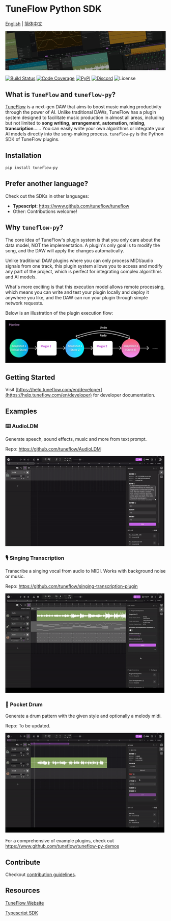 # TuneFlow Python SDK

[English](./README.md) | [简体中文](./README.zh.md)

![TuneFlow Screenshots](docs/images/tuneflow_wall_thin.jpg)

[![Build Status](https://dev.azure.com/zeostudio/tuneflow-public/_apis/build/status/tuneflow.tuneflow-py?branchName=main)](https://dev.azure.com/zeostudio/tuneflow-public/_build/latest?definitionId=32&branchName=main)
[![Code Coverage](https://img.shields.io/azure-devops/coverage/zeostudio/tuneflow-public/32/main?logo=azure-pipelines)](https://dev.azure.com/zeostudio/tuneflow-public/_build/latest?definitionId=32&branchName=main)
[![PyPI](https://img.shields.io/pypi/v/tuneflow-py?color=blue&label=tuneflow-py&logo=pypi)](https://pypi.org/project/tuneflow-py/)
[![Discord](https://img.shields.io/discord/1076012137161424906?color=%237289da&logo=discord)](https://discord.com/channels/1076012137161424906/1076012755250851860)
![License](https://img.shields.io/github/license/tuneflow/tuneflow-py)

## What is `TuneFlow` and `tuneflow-py`?

[TuneFlow](https://www.tuneflow.com) is a next-gen DAW that aims to boost music making productivity through the power of AI. Unlike traditional DAWs, TuneFlow has a plugin system designed to facilitate music production in almost all areas, including but not limited to **song writing**, **arrangement**, **automation**, **mixing**, **transcription**...... You can easily write your own algorithms or integrate your AI models directly into the song-making process. `tuneflow-py` is the Python SDK of TuneFlow plugins.

## Installation

```bash
pip install tuneflow-py
```

## Prefer another language?

Check out the SDKs in other languages:

- **Typescript**: https://www.github.com/tuneflow/tuneflow
- Other: Contributions welcome!

## Why `tuneflow-py`?

The core idea of TuneFlow's plugin system is that you only care about the data model, NOT the implementation. A plugin's only goal is to modify the song, and the DAW will apply the changes automatically.

Unlike traditional DAW plugins where you can only process MIDI/audio signals from one track, this plugin system allows you to access and modify any part of the project, which is perfect for integrating complex algorithms and AI models.

What's more exciting is that this execution model allows remote processing, which means you can write and test your plugin locally and deploy it anywhere you like, and the DAW can run your plugin through simple network requests.

Below is an illustration of the plugin execution flow:

![Plugin Flow](docs/images/pipeline_flow_en.jpg)

## Getting Started

Visit [https://help.tuneflow.com/en/developer](https://help.tuneflow.com/en/developer) for developer documentation.

## Examples

### ⌨️ AudioLDM

Generate speech, sound effects, music and more from text prompt.

Repo: https://github.com/tuneflow/AudioLDM

<img src="./docs/images/demos/audioldm_cn.gif" width="500" />

### 🎙️ Singing Transcription

Transcribe a singing vocal from audio to MIDI. Works with background noise or music.

Repo: https://github.com/tuneflow/singing-transcription-plugin

<img src="./docs/images/demos/singing_transcription_icassp2021.gif" width="500" />

### 🥁 Pocket Drum

Generate a drum pattern with the given style and optionally a melody midi.

Repo: To be updated.

<img src="./docs/images/demos/pocket_drum_cn.gif" width="500" />

For a comprehensive of example plugins, check out https://www.github.com/tuneflow/tuneflow-py-demos

## Contribute

Checkout [contribution guidelines](./CONTRIBUTE.md).

## Resources

[TuneFlow Website](https://tuneflow.com)

[Typescript SDK](https://www.github.com/tuneflow/tuneflow)
